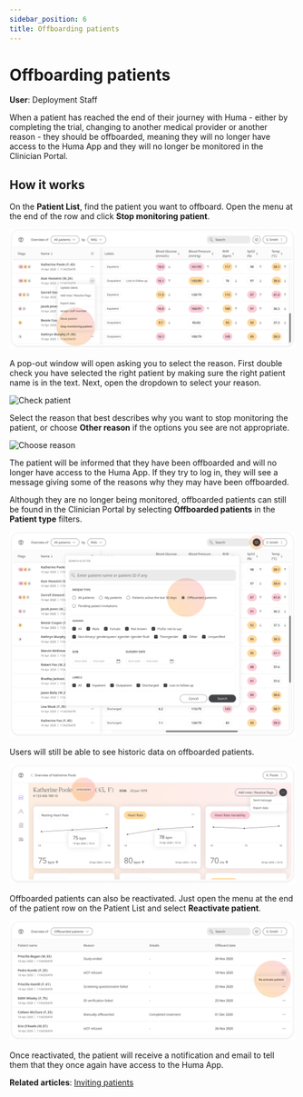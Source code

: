 ```yaml
---
sidebar_position: 6
title: Offboarding patients
---
```

# Offboarding patients
**User**: Deployment Staff 

When a patient has reached the end of their journey with Huma - either by completing the trial, changing to another medical provider or another reason - they should be offboarded, meaning they will no longer have access to the Huma App and they will no longer be monitored in the Clinician Portal.

## How it works​
On the **Patient List**, find the patient you want to offboard. Open the menu at the end of the row and click **Stop monitoring patient**.

![Stop monitoring menu](./assets/OffboardPatient01.png)

A pop-out window will open asking you to select the reason. First double check you have selected the right patient by making sure the right patient name is in the text. Next, open the dropdown to select your reason.

![Check patient](./assets/OffboardPatient02.png)

Select the reason that best describes why you want to stop monitoring the patient, or choose **Other reason** if the options you see are not appropriate.

![Choose reason](./assets/OffboardPatient03.png)

The patient will be informed that they have been offboarded and will no longer have access to the Huma App. If they try to log in, they will see a message giving some of the reasons why they may have been offboarded. 

Although they are no longer being monitored, offboarded patients can still be found in the Clinician Portal by selecting **Offboarded patients** in the **Patient type** filters.

![Filters menu](./assets/OffboardPatient04.png)

Users will still be able to see historic data on offboarded patients.

![Offboarded patients](./assets/OffboardPatient05.png)

Offboarded patients can also be reactivated. Just open the menu at the end of the patient row on the Patient List and select **Reactivate patient**.

![Reactivate patient](./assets/OffboardPatient06.png)

Once reactivated, the patient will receive a notification and email to tell them that they once again have access to the Huma App. 

**Related articles**: [Inviting patients](../roles-and-permissions/inviting-patients.md)
